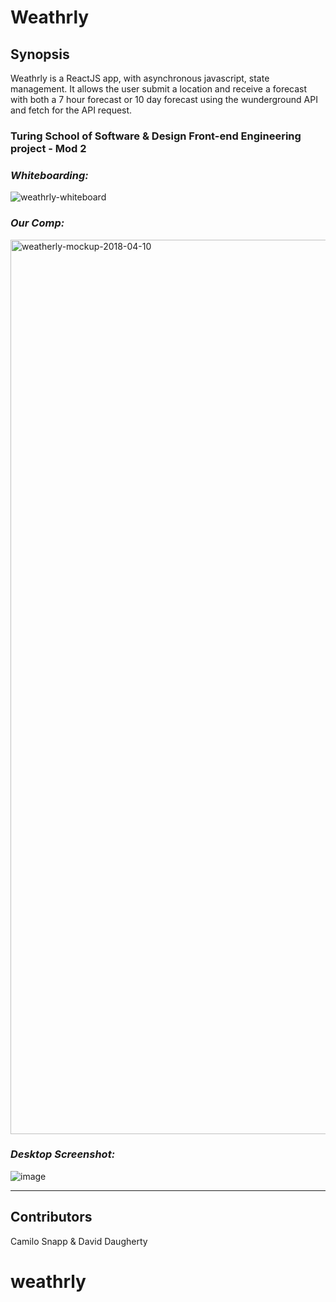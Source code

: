 
# Weathrly

## Synopsis

Weathrly is a ReactJS app, with asynchronous javascript, state management. It  allows the 
user submit a location and receive a forecast with both a 7 hour forecast or 10 day forecast using
the wunderground API and fetch for the API request.

### Turing School of Software & Design Front-end Engineering project - Mod 2

### *Whiteboarding:* 

![weathrly-whiteboard](https://user-images.githubusercontent.com/8752377/38851325-87b1c530-41d2-11e8-8f5e-5368960ebe85.jpg)


### *Our Comp:* 

<img width="1431" alt="weatherly-mockup-2018-04-10" src="https://user-images.githubusercontent.com/8752377/38851412-e5166bae-41d2-11e8-9b18-92569e351e32.png">

### *Desktop Screenshot:* 

![image](https://user-images.githubusercontent.com/8752377/38851534-50447c36-41d3-11e8-8c3c-25782f5330fd.png)



---

## Contributors

Camilo Snapp & David Daugherty  

# weathrly
